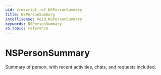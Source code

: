 ```yaml
---
uid: crmscript_ref_NSPersonSummary
title: NSPersonSummary
intellisense: Void.NSPersonSummary
keywords: NSPersonSummary
so.topic: reference
---
```


# NSPersonSummary

Summary of person, with recent activities, chats, and requests included.
